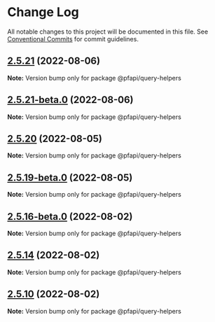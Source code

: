 # Change Log

All notable changes to this project will be documented in this file.
See [Conventional Commits](https://conventionalcommits.org) for commit guidelines.

## [2.5.21](https://github.com/pfapi/query-helpers/compare/v2.5.21-beta.0...v2.5.21) (2022-08-06)

**Note:** Version bump only for package @pfapi/query-helpers





## [2.5.21-beta.0](https://github.com/pfapi/query-helpers/compare/v2.5.20...v2.5.21-beta.0) (2022-08-06)

**Note:** Version bump only for package @pfapi/query-helpers





## [2.5.20](https://github.com/pfapi/query-helpers/compare/v2.5.19...v2.5.20) (2022-08-05)

**Note:** Version bump only for package @pfapi/query-helpers





## [2.5.19-beta.0](https://github.com/pfapi/query-helpers/compare/v2.5.18-beta.0...v2.5.19-beta.0) (2022-08-05)

**Note:** Version bump only for package @pfapi/query-helpers





## [2.5.16-beta.0](https://github.com/pfapi/query-helpers/compare/v2.5.15...v2.5.16-beta.0) (2022-08-02)

**Note:** Version bump only for package @pfapi/query-helpers





## [2.5.14](https://github.com/pfapi/query-helpers/compare/v2.5.14-beta.2...v2.5.14) (2022-08-02)

**Note:** Version bump only for package @pfapi/query-helpers





## [2.5.10](https://github.com/pfapi/query-helpers/compare/v2.5.9...v2.5.10) (2022-08-02)

**Note:** Version bump only for package @pfapi/query-helpers
